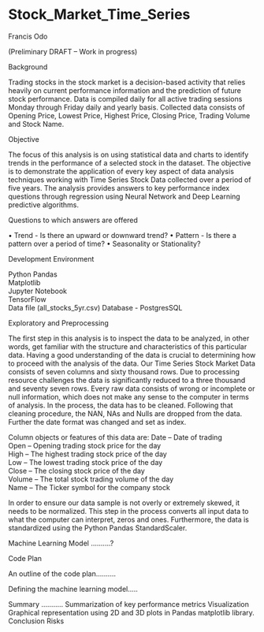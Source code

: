 # Stock_Market_Time_Series

Francis Odo

(Preliminary DRAFT – Work in progress)

Background

Trading stocks in the stock market is a decision-based activity that relies heavily on current performance information and the prediction of future stock performance. Data is compiled daily for all active trading sessions Monday through Friday daily and yearly basis. Collected data consists of Opening Price, Lowest Price, Highest Price, Closing Price, Trading Volume and Stock Name.

Objective

The focus of this analysis is on using statistical data and charts to identify trends in the performance of a selected stock in the dataset. The objective is to demonstrate the application of every key aspect of data analysis techniques working with Time Series Stock Data collected over a period of five years. The analysis provides answers to key performance index questions through regression using Neural Network and Deep Learning predictive algorithms.

Questions to which answers are offered

•	Trend - Is there an upward or downward trend?
•	Pattern - Is there a pattern over a period of time?
•	Seasonality or Stationality?

Development Environment											

Python Pandas												
Matplotlib												
Jupyter Notebook											
TensorFlow											
Data file (all_stocks_5yr.csv)
Database - PostgresSQL

Exploratory and Preprocessing

The first step in this analysis is to inspect the data to be analyzed, in other words, get familiar with the structure and characteristics of this particular data. Having a good understanding of the data is crucial to determining how to proceed with the analysis of the data.
Our Time Series Stock Market Data consists of seven columns and sixty thousand rows. Due to processing resource challenges the data is significantly reduced to a three thousand and seventy seven rows.
Every raw data consists of wrong or incomplete or null information, which does not make any sense to the computer in terms of analysis. In the process, the data has to be cleaned. Following that cleaning procedure, the NAN, NAs and Nulls are dropped from the data. Further the date format was changed and set as index.

Column objects or features of this data are:
	Date – Date of trading											
	Open – Opening trading stock price for the day								
	High – The highest trading stock price of the day								
	Low – The lowest trading stock price of the day								
	Close – The closing stock price of the day								
	Volume – The total stock trading volume of the day							
	Name – The Ticker symbol for the company stock
	
In order to ensure our data sample is not overly or extremely skewed, it needs to be normalized. This step in the process converts all input data to what the computer can interpret, zeros and ones. Furthermore, the data is standardized using the Python Pandas StandardScaler. 

Machine Learning Model
..........?

Code Plan

An outline of the code plan..........

Defining the machine learning model.....
	
Summary ...........
Summarization of key performance metrics
Visualization
Graphical representation using 2D and 3D plots in Pandas matplotlib library. 
Conclusion
Risks
		
